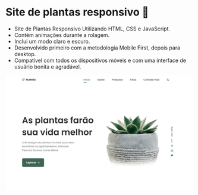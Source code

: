 # Site de plantas responsivo 🎍

- Site de Plantas Responsivo Utilizando HTML, CSS e JavaScript.
- Contém animações durante a rolagem.
- Inclui um modo claro e escuro.
- Desenvolvido primeiro com a metodologia Mobile First, depois para desktop.
- Compatível com todos os dispositivos móveis e com uma interface de usuário bonita e agradável.

![plants website](/preview.png)
